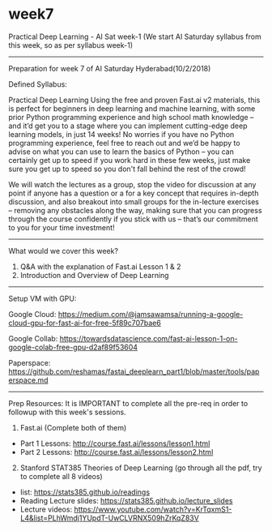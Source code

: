 # week7
Practical Deep Learning - AI Sat week-1 (We start AI Saturday syllabus from this week, so as per syllabus week-1)

-----------
Preparation for week 7 of AI Saturday Hyderabad(10/2/2018)

Defined Syllabus:

Practical Deep Learning
Using the free and proven Fast.ai v2 materials, this is perfect for beginners in deep learning and machine learning, with some prior Python programming experience and high school math knowledge – and it’d get you to a stage where you can implement cutting-edge deep learning models, in just 14 weeks! No worries if you have no Python programming experience, feel free to reach out and we’d be happy to advise on what you can use to learn the basics of Python – you can certainly get up to speed if you work hard in these few weeks, just make sure you get up to speed so you don't fall behind the rest of the crowd!

We will watch the lectures as a group, stop the video for discussion at any point if anyone has a question or a for a key concept that requires in-depth discussion, and also breakout into small groups for the in-lecture exercises – removing any obstacles along the way, making sure that you can progress through the course confidently if you stick with us – that’s our commitment to you for your time investment!

-------------------------

What would we cover this week?

1. Q&A with the explanation of Fast.ai Lesson 1 & 2
2. Introduction and Overview of Deep Learning

-------------------------------------

Setup VM with GPU:

Google Cloud:
https://medium.com/@jamsawamsa/running-a-google-cloud-gpu-for-fast-ai-for-free-5f89c707bae6

Google Collab:
https://towardsdatascience.com/fast-ai-lesson-1-on-google-colab-free-gpu-d2af89f53604

Paperspace:
https://github.com/reshamas/fastai_deeplearn_part1/blob/master/tools/paperspace.md

------------------------------------

Prep Resources:
It is IMPORTANT to complete all the pre-req in order to followup with this week's sessions.

1. Fast.ai (Complete both of them)
- Part 1 Lessons: http://course.fast.ai/lessons/lesson1.html
- Part 2 Lessons: http://course.fast.ai/lessons/lesson2.html

2. Stanford STAT385 Theories of Deep Learning (go through all the pdf, try to complete all 8 videos)
- list: https://stats385.github.io/readings
- Reading Lecture slides: https://stats385.github.io/lecture_slides
- Lecture videos: https://www.youtube.com/watch?v=KrTqxmS1-L4&list=PLhWmdj1YUpdT-UwCLVRNX509hZrKqZ83V





